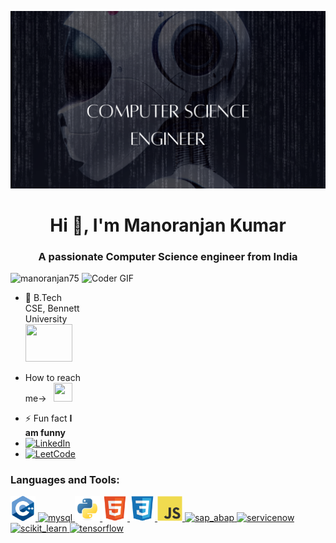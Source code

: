 ![logo](https://github.com/Manoranjan75/Manoranjan75/blob/main/Background_3.png)
<h1 align="center">Hi 👋, I'm Manoranjan Kumar</h1>
<h3 align="center">A passionate Computer Science engineer from India</h3>
<img align="right" src="https://www.bypeople.com/wp-content/uploads/2019/03/people-at-work.gif" alt="Coder GIF" width="390px" height="270px">

<p align="left"> <img src="https://komarev.com/ghpvc/?username=manoranjan75&label=Profile%20views&color=0e75b6&style=flat" alt="manoranjan75" /> </p>

- 🌱 B.Tech CSE, Bennett University &nbsp; <a href="https://www.bennett.edu.in/" target="_blank" >
  <img src="https://www.bennett.edu.in/wp-content/uploads/2019/10/Bennett-University-logo1-.png" width="75" height="60">
</a>

- How to reach me-> &nbsp; <a href="mailto:manoranjan87000@gmail.com" target="_blank" >
  <img src="https://upload.wikimedia.org/wikipedia/commons/7/7e/Gmail_icon_%282020%29.svg" width="30" height="30">
</a>

- ⚡ Fun fact **I am funny**
- [![LinkedIn](https://img.shields.io/badge/LinkedIn-blue?style=flat&logo=linkedin&logoColor=white)](https://www.linkedin.com/in/manoranjan-kumar-57b1a723b/)
- [![LeetCode](https://img.shields.io/badge/LeetCode-orange?style=flat&logo=leetcode&logoColor=black)](https://leetcode.com/Manoranjan75)

<h3 align="left">Languages and Tools:</h3>
<p align="left"> 
  <a href="https://www.w3schools.com/cpp/" target="_blank" rel="noreferrer"> 
    <img src="https://raw.githubusercontent.com/devicons/devicon/master/icons/cplusplus/cplusplus-original.svg" alt="cplusplus" width="40" height="40"/> 
  </a> 
  <a href="https://www.mysql.com/" target="_blank" rel="noreferrer">
  <img src="https://encrypted-tbn0.gstatic.com/images?q=tbn:ANd9GcQrLIsoAHea-BOhRzeFAqp8P9OChYR2Fch6mQ&s" alt="mysql" width="40" height="40"/>
</a>
  <a href="https://www.python.org" target="_blank" rel="noreferrer"> 
    <img src="https://raw.githubusercontent.com/devicons/devicon/master/icons/python/python-original.svg" alt="python" width="40" height="40"/> 
  </a> 
  <a href="https://developer.mozilla.org/en-US/docs/Web/HTML" target="_blank" rel="noreferrer">
    <img src="https://raw.githubusercontent.com/devicons/devicon/master/icons/html5/html5-original.svg" alt="html5" width="40" height="40"/>
  </a>
  <a href="https://developer.mozilla.org/en-US/docs/Web/CSS" target="_blank" rel="noreferrer">
    <img src="https://raw.githubusercontent.com/devicons/devicon/master/icons/css3/css3-original.svg" alt="css3" width="40" height="40"/>
  </a>
  <a href="https://developer.mozilla.org/en-US/docs/Web/JavaScript" target="_blank" rel="noreferrer">
    <img src="https://raw.githubusercontent.com/devicons/devicon/master/icons/javascript/javascript-original.svg" alt="javascript" width="40" height="40"/>
  </a>
  <a href="https://www.sap.com/products/abap.html" target="_blank" rel="noreferrer">
    <img src="https://www.freelancinggig.com/blog/wp-content/uploads/2018/09/what-is-SAP-ABAP-Programming.jpg" alt="sap_abap" width="70" height="70"/>
  </a>
  <a href="https://www.servicenow.com/" target="_blank" rel="noreferrer">
    <img src="https://pbs.twimg.com/profile_images/1919685185035014144/YTnrFPhe_400x400.png" alt="servicenow" width="50" height="40"/>
  </a>
  <a href="https://scikit-learn.org/" target="_blank" rel="noreferrer"> 
    <img src="https://upload.wikimedia.org/wikipedia/commons/0/05/Scikit_learn_logo_small.svg" alt="scikit_learn" width="40" height="40"/> 
  </a> 
  <a href="https://www.tensorflow.org" target="_blank" rel="noreferrer"> 
    <img src="https://www.vectorlogo.zone/logos/tensorflow/tensorflow-icon.svg" alt="tensorflow" width="40" height="40"/> 
  </a>
</p>

